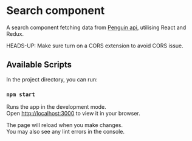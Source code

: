 # Search component

A search component fetching data from [Penguin api](http://www.penguinrandomhouse.biz/webservices/rest/), utilising React and Redux.


HEADS-UP: Make sure turn on a CORS extension to avoid CORS issue. 

## Available Scripts

In the project directory, you can run:

### `npm start`

Runs the app in the development mode.\
Open [http://localhost:3000](http://localhost:3000) to view it in your browser.


The page will reload when you make changes.\
You may also see any lint errors in the console.


